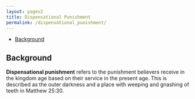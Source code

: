 ```yaml
---
layout: pagev2
title: Dispensational Punishment
permalink: /dispensational_punishment/
---
```

- [Background](#background)

## Background

**Dispensational punishment** refers to the punishment believers receive in the kingdom age based on their service in the present age. This is described as the outer darkness and a place with weeping and gnashing of teeth in Matthew 25:30.